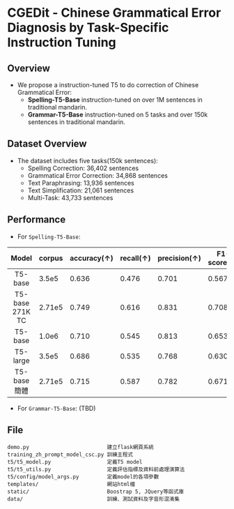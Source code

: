 # CGEDit - Chinese Grammatical Error Diagnosis by Task-Specific Instruction Tuning

## Overview
- We propose a instruction-tuned T5 to do correction of Chinese Grammatical Error:
    - **Spelling-T5-Base** instruction-tuned on over 1M sentences in traditional mandarin.
    - **Grammar-T5-Base** instruction-tuned on 5 tasks and over 150k sentences in traditional mandarin.

## Dataset Overview

- The dataset includes five tasks(150k sentences):
    - Spelling Correction: 36,402 sentences
    - Grammatical Error Correction: 34,868 sentences
    - Text Paraphrasing: 13,936 sentences
    - Text Simplification: 21,061 sentences
    - Multi-Task: 43,733 sentences

## Performance
- For `Spelling-T5-Base`:

| Model          | corpus | accuracy(↑) | recall(↑) | precision(↑) | F1-score(↑) | FP-Rate(↓) |
|:----------------:|--------|-------------|-----------|--------------|-------------|------------|
| T5-base        | 3.5e5  | 0.636       | 0.476     | 0.701        | 0.567       | 0.204      |
| T5-base 271K TC| 2.71e5 | 0.749       | 0.616     | 0.831        | 0.708       | 0.122      |
| T5-base        | 1.0e6  | 0.710       | 0.545     | 0.813        | 0.653       | 0.125      |
| T5-large       | 3.5e5  | 0.686       | 0.535     | 0.768        | 0.630       | 0.162      |
| T5-base簡體    | 2.71e5 | 0.715       | 0.587     | 0.782        | 0.671       | 0.160      |
- For `Grammar-T5-Base`: (TBD)
## File

```
demo.py                         建立flask網頁系統
training_zh_prompt_model_csc.py 訓練主程式
t5/t5_model.py                  定義T5 model
t5/t5_utils.py                  定義評估指標及資料前處理演算法
t5/config/model_args.py         定義model的各項參數
templates/                      網站html檔
static/                         Boostrap 5, JQuery等函式庫
data/                           訓練、測試資料及字音形混淆集
```
